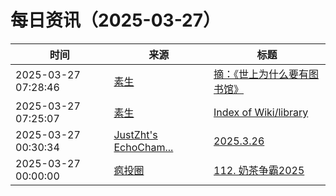 ﻿# 每日资讯（2025-03-27）

|时间|来源|标题|
|---|---|---|
|2025-03-27 07:28:46|[素生](http://z.arlmy.me/atom.xml)|[摘：《世上为什么要有图书馆》](http://z.arlmy.me/posts/Note/Note_YangSuQiu_ShiShangWeiShenMeYaoYouTuShuGuan/)|
|2025-03-27 07:25:07|[素生](http://z.arlmy.me/atom.xml)|[Index of Wiki/library](http://z.arlmy.me/posts/IndexOfWikiLibrary/)|
|2025-03-27 00:30:34|[JustZht's EchoCham...](https://www.justzht.com/rss/)|[2025.3.26](https://www.justzht.com/2025-3-26/)|
|2025-03-27 00:00:00|[疯投圈](https://crazy.capital/feed)|[112. 奶茶争霸2025](https://crazy.capital/112)|
